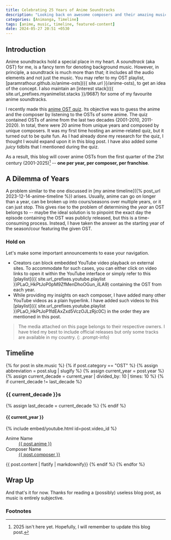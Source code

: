 ```yaml
---
title: Celebrating 25 Years of Anime Soundtracks
description: "Looking back on awesome composers and their amazing music"
categories: [Animanga, Timeline]
tags: [anime, music, timeline, featured-content]
date: 2024-05-27 20:51 +0530
---
```

## Introduction
Anime soundtracks hold a special place in my heart. A _soundtrack_ (aka OST) for me, is a fancy term for denoting background music. However, in principle, a soundtrack is much more than that; it includes all the audio elements and not just the music.
You may refer to my OST playlist, [paramrathour.github.io/anime-osts]({{ site.url }}/anime-osts), to get an idea of the concept. I also maintain an [interest stack]({{ site.url_prefixes.myanimelist.stacks }}/9687) for some of my favourite anime soundtracks.

I recently made this [anime OST quiz](https://docs.google.com/presentation/d/1_kR1Gy2ggiaWxK3tw-FMauAW1uJaz6yyYHpFhBzSYvc). Its objective was to guess the anime and the composer by listening to the OSTs of some anime. The quiz contained OSTs of anime from the last two decades (2001-2010, 2011-2020). In total, there were 20 anime from unique years and composed by unique composers. It was my first time hosting an anime-related quiz, but it turned out to be quite fun. As I had already done my research for the quiz, I thought I would expand upon it in this blog post. I have also added some _juicy_ tidbits that I mentioned during the quiz.

As a result, this blog will cover anime OSTs from the first quarter of the 21st century (2001-2025)[^rip2025] -- **one per year, per composer, per franchise**.

## A Dilemma of Years
A problem similar to the one discussed in [my anime timeline]({% post_url 2023-12-14-anime-timeline %}) arises. Usually, anime can go on longer than a year, can be broken up into cours/seasons over multiple years, or it can just stop.
This gives rise to the problem of determining the _year_ an OST belongs to -- maybe the ideal solution is to pinpoint the exact day the episode containing the OST was publicly released, but this is a time-consuming process. Instead, I have taken the answer as the starting year of the season/cour featuring the given OST.

### Hold on
Let's make some important announcements to ease your navigation.
- Creators can block embedded YouTube video playback on external sites. To accommodate for such cases, you can either click on video links to open it within the YouTube interface or simply refer to this [playlist]({{ site.url_prefixes.youtube.playlist }}PLaO_HkPtJoP0pM9ZfMenDhoOGun_ilLA9) containing the OST from each year.
- While providing my insights on each composer, I have added many other YouTube videos as a plain hyperlink. I have added such videos to this [playlist]({{ site.url_prefixes.youtube.playlist }}PLaO_HkPtJoP1fdEAxZxd5VczOJLzRjc0C) in the order they are mentioned in this post.

> The media attached on this page belongs to their respective owners. I have tried my best to include official releases but only some tracks are available in my country.
{: .prompt-info}
## Timeline
<div id="post-list" class="pl-xl-3">
{% for post in site.music %}
	{% if post.category == "OST" %}
		{% assign abbreviation = post.slug | slugify %}
		{% assign current_year = post.year %}
		{% assign current_decade = current_year | divided_by: 10 | times: 10 %}
		{% if current_decade != last_decade %}
			<h3 id="{{ current_decade }}s" >{{ current_decade }}s</h3>
			{% assign last_decade = current_decade %}
		{% endif %}
		<h4 id="{{ abbreviation }}" >{{ current_year }}</h4>
		{% include embed/youtube.html id=post.video_id %}	
		<dl>
			<dt>Anime Name</dt>
				<dd><a href="{{ site.url_prefixes.myanimelist.anime | append: '/' | append: post.anime_code }}">{{ post.anime }}</a></dd>
			<dt>Composer Name</dt>
				<dd><a href="{{ site.url_prefixes.myanimelist.people | append: '/' | append: post.composer_code }}">{{ post.composer }}</a></dd>
		</dl>
		{{ post.content | flatify | markdownify}}
	{% endif %}
{% endfor %}
</div>

## Wrap Up
And that's it for now. Thanks for reading a (possibly) useless blog post, as music is entirely subjective.

### Footnotes
[^rip2025]: 2025 isn't here yet. Hopefully, I will remember to update this blog post.